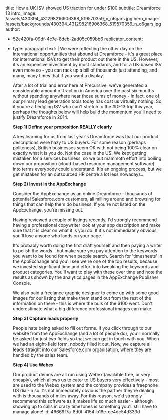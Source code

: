 title: How a UK ISV showed US traction for under $100
subtitle: Dreamforce 13
intro_image: /assets/430394_431298216906368_519570359_n_o6gars.jpg
hero_image: /assets/backgrounds/430394_431298216906368_519570359_n_o6gars.jpg
author:
  - 52e420fa-09df-4c7e-8deb-2ad05c059bb6
replicator_content:
  - 
    type: paragraph
    text: |
      We were reflecting the other day on the international opportunities that abound at Dreamforce - it's a great place for international ISVs to get their product out there in the US. However, it's an expensive investment by most standards, and for a UK-based ISV even more so - you can rack up a bill of thousands just attending, and many, many times that if you want a display.
      
      After a lot of trial and error here at Precursive, we've generated a considerable amount of traction in America over the past six months without spending anywhere near those sums of money - in fact, one of our primary lead generation tools today has cost us virtually nothing. So if you're a fledgling ISV who can't stretch to the #DF13 trip this year, perhaps the thoughts below will help build the momentum you'll need to justify Dreamforce in 2014.
      
      <strong>Step 1) Define your proposition REALLY clearly</strong>
      
      A key learning for us from last year's Dreamforce was that our product descriptions were hazy to US buyers. For some reason (perhaps politeness), British businesses seem OK with not being 100% clear on exactly what it is you do. Not the case in the US. We kept getting mistaken for a services business, so we put mammoth effort into boiling down our proposition (cloud-based resource management software) into terms everybody could understand. It's an ongoing process, but we get mistaken for an outsourced HR centre a lot less nowadays…
      
      <strong>Step 2) Invest in the AppExchange</strong>
      
      Consider the AppExchange as an online Dreamforce - thousands of potential Salesforce.com customers, all milling around and browsing for things that can help them do business. If you're not listed on the AppExchange, you're missing out.
      
      Having reviewed a couple of listings recently, I'd strongly recommend having a professional copywriter look at your app description and make sure that it is clear on what it is you do. If it's not immediately obvious, you'll lose anyone who lands on your page.
      
      It's probably worth doing the first draft yourself and then paying a writer to polish the words - but make sure you pay attention to the keywords you want to be found for when people search. Search for 'timesheets' in the AppExchange and you'll see we're one of the top results, because we invested significant time and effort into tweaking the keywords and product categories. You'll want to play with these over time and note the results as shown by the analytics pages in the AppExchange Publisher Console.
      
      We also paid a freelance graphic designer to come up with some good images for our listing that make them stand out from the rest of the information on there - this is where the bulk of the $100 went. Don't underestimate what a big difference professional images can make.
      
      <strong>Step 3) Capture leads properly</strong>
      
      People hate being asked to fill out forms. If you click through to our website from the AppExchange (and a lot of people do), you'll normally be asked for just two fields so that we can get in touch with you. When we had an eight-field form, nobody filled it out. Now, we capture all leads straight into our Salesforce.com organisation, where they are handled by the sales team.
      
      <strong>Step 4) Use Webex</strong>
      
      Our product demos are all run using Webex (available free, or very cheaply), which allows us to cater to US buyers very effectively - most are used to the Webex system and the company provides a freephone US dial-in so it's not immediately obvious the partner they're dealing with is thousands of miles away. For this reason, we'd strongly recommend this software as it makes life so much easier - although showing up to calls in crazy timezones is something you'll still have to manage alone!
id: 46669f7a-8d0f-4154-b18e-ce4dc54d333d
